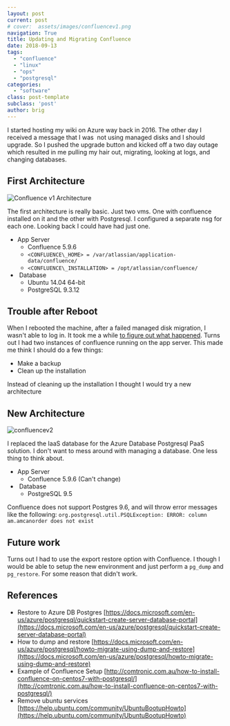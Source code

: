```yaml
---
layout: post
current: post
# cover:  assets/images/confluencev1.png
navigation: True
title: Updating and Migrating Confluence
date: 2018-09-13
tags: 
  - "confluence"
  - "linux"
  - "ops"
  - "postgresql"
categories: 
  - "software"
class: post-template
subclass: 'post'
author: brig
---
```


I started hosting my wiki on Azure way back in 2016. The other day I received a message that I was  not using managed disks and I should upgrade. So I pushed the upgrade button and kicked off a two day outage which resulted in me pulling my hair out, migrating, looking at logs, and changing databases.

## First Architecture

![Confluence v1 Architecture](/assets/images/confluencev1.png)

The first architecture is really basic. Just two vms. One with confluence installed on it and the other with Postgresql. I configured a separate nsg for each one. Looking back I could have had just one.

- App Server
    - Confluence 5.9.6
    - `<CONFLUENCE\_HOME> = /var/atlassian/application-data/confluence/`
    - `<CONFLUENCE\_INSTALLATION> = /opt/atlassian/confluence/`
-  Database
    - Ubuntu 14.04 64-bit
    - PostgreSQL 9.3.12

## Trouble after Reboot

When I rebooted the machine, after a failed managed disk migration, I wasn't able to log in. It took me a while [to figure out what happened](https://community.atlassian.com/t5/Confluence-questions/Failed-to-Login-after-Reboot-Confluence-5-9-6/qaq-p/889565). Turns out I had two instances of confluence running on the app server. This made me think I should do a few things:

- Make a backup
- Clean up the installation

Instead of cleaning up the installation I thought I would try a new architecture

## New Architecture

![confluencev2](/assets/images/confluencev2.png)

I replaced the IaaS database for the Azure Database Postgresql PaaS solution. I don't want to mess around with managing a database. One less thing to think about.

- App Server
    - Confluence 5.9.6 (Can't change)
-  Database
    - PostgreSQL 9.5

Confluence does not support Postgres 9.6, and will throw error messages like the following: `org.postgresql.util.PSQLException: ERROR: column am.amcanorder does not exist`

## Future work

Turns out I had to use the export restore option with Confluence. I though I would be able to setup the new environment and just perform a `pg_dump` and `pg_restore`. For some reason that didn't work.

## References

- Restore to Azure DB Postgres [https://docs.microsoft.com/en-us/azure/postgresql/quickstart-create-server-database-portal](https://docs.microsoft.com/en-us/azure/postgresql/quickstart-create-server-database-portal)
- How to dump and restore [https://docs.microsoft.com/en-us/azure/postgresql/howto-migrate-using-dump-and-restore](https://docs.microsoft.com/en-us/azure/postgresql/howto-migrate-using-dump-and-restore)
- Example of Confluence Setup [http://comtronic.com.au/how-to-install-confluence-on-centos7-with-postgresql/](http://comtronic.com.au/how-to-install-confluence-on-centos7-with-postgresql/)
- Remove ubuntu services [https://help.ubuntu.com/community/UbuntuBootupHowto](https://help.ubuntu.com/community/UbuntuBootupHowto)
